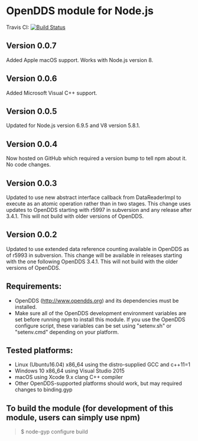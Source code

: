 # OpenDDS module for Node.js

Travis CI: [![Build Status](https://travis-ci.org/oci-labs/node-opendds.svg?branch=master)](https://travis-ci.org/oci-labs/node-opendds)

## Version 0.0.7

Added Apple macOS support.
Works with Node.js version 8.

## Version 0.0.6

Added Microsoft Visual C++ support.

## Version 0.0.5

Updated for Node.js version 6.9.5 and V8 version 5.8.1.

## Version 0.0.4

Now hosted on GitHub which required a version bump to tell npm about it.
No code changes.

## Version 0.0.3

Updated to use new abstract interface callback from DataReaderImpl to
execute as an atomic operation rather than in two stages.  This change
uses updates to OpenDDS starting with r5997 in subversion and any release
after 3.4.1.  This will not build with older versions of OpenDDS.

## Version 0.0.2

Updated to use extended data reference counting available in OpenDDS as
of r5993 in subversion.  This change will be available in releases
starting with the one following OpenDDS 3.4.1.  This will not build with
the older versions of OpenDDS.

## Requirements:
* OpenDDS (http://www.opendds.org) and its dependencies must be installed.
* Make sure all of the OpenDDS development environment variables are set before running npm to install this module.  If you use the OpenDDS configure script, these variables can be set using "setenv.sh" or "setenv.cmd" depending on your platform.

## Tested platforms:
* Linux (Ubuntu16.04) x86_64 using the distro-supplied GCC and c++11=1
* Windows 10 x86_64 using Visual Studio 2015
* macOS using Xcode 9.x clang C++ compiler
* Other OpenDDS-supported platforms should work, but may required changes to binding.gyp

## To build the module (for development of this module, users can simply use npm)
> $ node-gyp configure build
